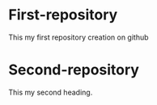 # First-repository
This my first repository creation on github
# Second-repository
This my second heading.

